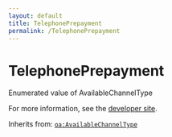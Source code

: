 ```yaml
---
layout: default
title: TelephonePrepayment
permalink: /TelephonePrepayment
---
```


# TelephonePrepayment
Enumerated value of AvailableChannelType

For more information, see the [developer site](https://developer.openactive.io/data-model/types/telephoneprepayment).

Inherits from: [`oa:AvailableChannelType`](https://openactive.io/AvailableChannelType)
